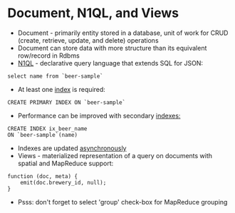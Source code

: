 # Document, N1QL, and Views #

* Document - primarily entity stored in a database, unit of work for CRUD (create, retrieve, update, and delete) operations
* Document can store data with more structure than its equivalent row/record in Rdbms
* <a href="http://www.couchbase.com/n1ql" target="_blank">N1QL</a> - declarative query language that extends SQL for JSON:
```
select name from `beer-sample`
```
* At least one <a href="http://developer.couchbase.com/documentation/server/current/n1ql/n1ql-language-reference/createprimaryindex.html" target="_blank">index</a> is required:  
```
CREATE PRIMARY INDEX ON `beer-sample`
```
* Performance can be improved with secondary <a href="http://developer.couchbase.com/documentation/server/current/architecture/global-secondary-indexes.html" target="_blank">indexes:</a>  
```
CREATE INDEX ix_beer_name 
ON `beer-sample`(name)
```
* Indexes are updated <a href="http://developer.couchbase.com/documentation/server/4.5/developer-guide/query-consistency.html" target="_blank">asynchronously</a>
* Views - materialized representation of a query on documents with spatial and MapReduce support:  
```
function (doc, meta) {
	emit(doc.brewery_id, null);
}
```
* Psss: don't forget to select 'group' check-box for MapReduce grouping